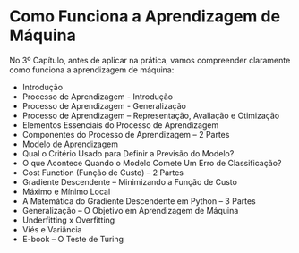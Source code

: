 # Como Funciona a Aprendizagem de Máquina

No 3º Capítulo, antes de aplicar na prática, vamos compreender claramente como funciona a aprendizagem de máquina:

<ul>
  <li>Introdução</li>
  <li>Processo de Aprendizagem - Introdução</li>
  <li>Processo de Aprendizagem - Generalização</li>
  <li>Processo de Aprendizagem – Representação, Avaliação e Otimização</li>
  <li>Elementos Essenciais do Processo de Aprendizagem</li>
  <li>Componentes do Processo de Aprendizagem – 2 Partes</li>
  <li>Modelo de Aprendizagem</li>
  <li>Qual o Critério Usado para Definir a Previsão do Modelo?</li>
  <li>O que Acontece Quando o Modelo Comete Um Erro de Classificação?</li>
  <li>Cost Function (Função de Custo) – 2 Partes</li>
  <li>Gradiente Descendente – Minimizando a Função de Custo</li>
  <li>Máximo e Mínimo Local</li>
  <li>A Matemática do Gradiente Descendente em Python – 3 Partes</li>
  <li>Generalização – O Objetivo em Aprendizagem de Máquina</li>
  <li>Underfitting x Overfitting</li>
  <li>Viés e Variância</li>
  <li>E-book – O Teste de Turing</li>
</ul>